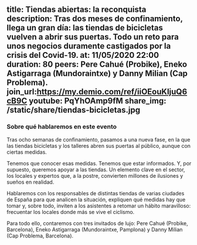 title: Tiendas abiertas: la reconquista
description: Tras dos meses de confinamiento, llega un gran día: las tiendas de bicicletas vuelven a abrir sus puertas. Todo un reto para unos negocios duramente castigados por la crisis del Covid-19.
at: 11/05/2020 22:00
duration: 80
peers: Pere Cahué (Probike), Eneko Astigarraga (Mundoraintxe) y Danny Milian (Cap Problema). 
join_url:https://my.demio.com/ref/iiOEouKIjuQ6cB9C
youtube: PqYhOAmp9fM
share_img: /static/share/tiendas-bicicletas.jpg
----
### Sobre qué hablaremos en este evento

Tras ocho semanas de confinamiento, pasamos a una nueva fase, en la que las tiendas bicicletas y los talleres abren sus puertas al público, aunque con ciertas medidas.

Tenemos que conocer esas medidas. Tenemos que estar informados. Y, por supuesto, queremos apoyar a las tiendas. Un elemento clave en el sector, los locales y expertos que, a la postre, convierten millones de ilusiones y sueños en realidad.

Hablaremos con los responsables de distintas tiendas de varias ciudades de España para que analicen la situación, expliquen qué medidas hay que tomar y, sobre todo, inviten a los asistentes a retomar un hábito maravilloso: frecuentar los locales donde más se vive el ciclismo.

Para todo ello, contaremos con tres invitados de lujo: Pere Cahué (Probike, Barcelona), Eneko Astigarraga (Mundoraintxe, Pamplona) y Danny Milian (Cap Problema, Barcelona).
